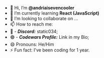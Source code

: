 - 👋 Hi, I’m **@andriaisevencooler**
- 🌱 I’m currently learning **React (JavaScript)**
- 💞️ I’m looking to collaborate on ...
- 📫 How to reach me:
-   🔵 - ***Discord:*** static034;
-   🟣 - ***Codewars Profile:*** Link in my Bio;
- 😄 Pronouns: He/Him
- ⚡ Fun fact: I've been coding for 1 year.
